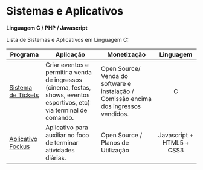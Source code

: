 # Sistemas e Aplicativos

<p><b>Linguagem C / PHP / Javascript</b><br/></p>

<p>Lista de Sistemas e Aplicativos em Linguagem C:</p>

Programa            | Aplicação | Monetização | Linguagem
------------------- | --------- | ----------- | :---------:
[Sistema de Tickets](https://github.com/lucasbguima/Sistemas/blob/master/Sistema%20de%20Tickets/ticket.c)  | Criar eventos e permitir a venda de ingressos (cinema, festas, shows, eventos esportivos, etc) via terminal de comando. | Open Source/ Venda do software e instalação / Comissão encima dos ingressos vendidos. | C
[Aplicativo Fockus](https://github.com/lucasbguima/Sistemas/blob/master/Sistema%20Fockus/fockus.html)  | Aplicativo para auxiliar no foco de terminar atividades diárias.| Open Source / Planos de Utilização  | Javascript + HTML5 + CSS3
